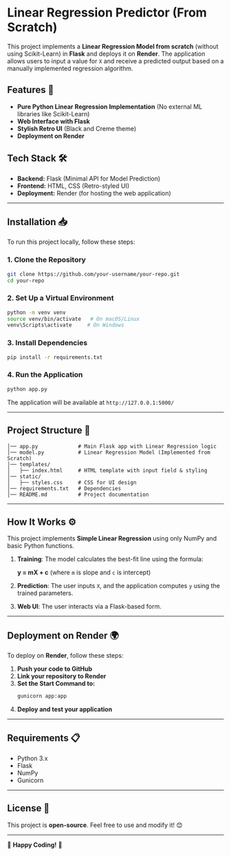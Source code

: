 # Linear Regression Predictor (From Scratch)

This project implements a **Linear Regression Model from scratch** (without using Scikit-Learn) in **Flask** and deploys it on **Render**. The application allows users to input a value for `X` and receive a predicted output based on a manually implemented regression algorithm.

## Features 🚀

- **Pure Python Linear Regression Implementation** (No external ML libraries like Scikit-Learn)
- **Web Interface with Flask**
- **Stylish Retro UI** (Black and Creme theme)
- **Deployment on Render**

## Tech Stack 🛠️

- **Backend:** Flask (Minimal API for Model Prediction)
- **Frontend:** HTML, CSS (Retro-styled UI)
- **Deployment:** Render (for hosting the web application)

---

## Installation 📥

To run this project locally, follow these steps:

### **1. Clone the Repository**

```sh
git clone https://github.com/your-username/your-repo.git
cd your-repo
```

### **2. Set Up a Virtual Environment**

```sh
python -m venv venv
source venv/bin/activate   # On macOS/Linux
venv\Scripts\activate     # On Windows
```

### **3. Install Dependencies**

```sh
pip install -r requirements.txt
```

### **4. Run the Application**

```sh
python app.py
```

The application will be available at `http://127.0.0.1:5000/`

---

## Project Structure 📂

```
│── app.py             # Main Flask app with Linear Regression logic
│── model.py           # Linear Regression Model (Implemented from Scratch)
│── templates/
│   ├── index.html     # HTML template with input field & styling
│── static/
│   ├── styles.css     # CSS for UI design
│── requirements.txt   # Dependencies
│── README.md          # Project documentation
```

---

## How It Works ⚙️

This project implements **Simple Linear Regression** using only NumPy and basic Python functions.

1. **Training**: The model calculates the best-fit line using the formula:

   **y = mX + c** (where `m` is slope and `c` is intercept)
2. **Prediction**: The user inputs `X`, and the application computes `y` using the trained parameters.
3. **Web UI**: The user interacts via a Flask-based form.

---

## Deployment on Render 🌍

To deploy on **Render**, follow these steps:

1. **Push your code to GitHub**
2. **Link your repository to Render**
3. **Set the Start Command to:**
   ```sh
   gunicorn app:app
   ```
4. **Deploy and test your application**

---

## Requirements 📋

- Python 3.x
- Flask
- NumPy
- Gunicorn

---

## License 📜

This project is **open-source**. Feel free to use and modify it! 😊

---

🚀 **Happy Coding!** 🚀

